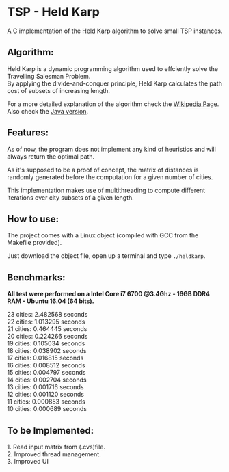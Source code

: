 # TSP - Held Karp

A C implementation of the Held Karp algorithm to solve small TSP instances.

<h2><b>Algorithm:</b></h2>
<p>Held Karp is a dynamic programming algorithm used to effciently solve the Travelling Salesman Problem.
<br>By applying the divide-and-conquer principle, Held Karp calculates the path cost of subsets of increasing length.</p>
<p>For a more detailed explanation of the algorithm check the
<a href="https://en.wikipedia.org/wiki/Held%E2%80%93Karp_algorithm">Wikipedia Page</a>.
<br>Also check the <a href="https://github.com/AwardOfSky/Held-Karp">Java version</a>.</p>

<h2><b>Features:</b></h2>
<p> As of now, the program does not implement any kind of heuristics and will always return the optimal path.</p>
<p> As it's supposed to be a proof of concept, the matrix of distances is randomly generated before the computation for a given number of cities.
<p> This implementation makes use of multithreading to compute different iterations over city subsets of a given length.</p>

<h2><b>How to use:</b></h2>
<p>The project comes with a Linux object (compiled with GCC from the Makefile provided).
<p>Just download the object file, open up a terminal and type
<code>./heldkarp</code>.</p>
 
<h2><b>Benchmarks:</b></h2>
<p><b>All test were performed on a Intel Core i7 6700 @3.4Ghz - 16GB DDR4 RAM - Ubuntu 16.04 (64 bits).</b></p>
<p>23 cities: 2.482568 seconds<br>
  22 cities: 1.013295 seconds<br>
  21 cities: 0.464445 seconds<br>
  20 cities: 0.224266 seconds<br>
  19 cities: 0.105034 seconds<br>
  18 cities: 0.038902 seconds<br>
  17 cities: 0.016815 seconds<br>
  16 cities: 0.008512 seconds<br>
  15 cities: 0.004797 seconds<br>
  14 cities: 0.002704 seconds<br>
  13 cities: 0.001716 seconds<br>
  12 cities: 0.001120 seconds<br>
  11 cities: 0.000853 seconds<br>
  10 cities: 0.000689 seconds<br></p>

<h2><b>To be Implemented:</b></h2>
<p>1. Read input matrix from (.cvs)file.
<br>2. Improved thread management.
<br>3. Improved UI</p>
